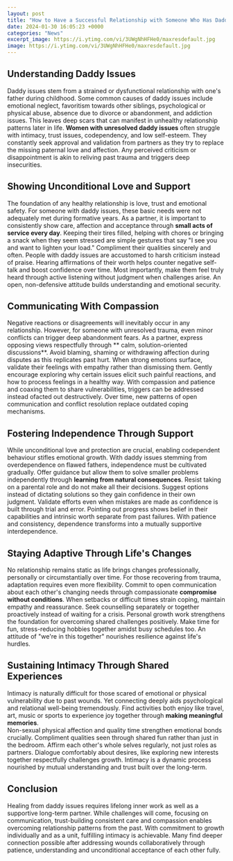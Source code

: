 ```yaml
---
layout: post
title: "How to Have a Successful Relationship with Someone Who Has Daddy Issues"
date: 2024-01-30 16:05:23 +0000
categories: "News"
excerpt_image: https://i.ytimg.com/vi/3UWgNhHFHe0/maxresdefault.jpg
image: https://i.ytimg.com/vi/3UWgNhHFHe0/maxresdefault.jpg
---
```


## Understanding Daddy Issues
Daddy issues stem from a strained or dysfunctional relationship with one's father during childhood. Some common causes of daddy issues include emotional neglect, favoritism towards other siblings, psychological or physical abuse, absence due to divorce or abandonment, and addiction issues. This leaves deep scars that can manifest in unhealthy relationship patterns later in life. 
**Women with unresolved daddy issues** often struggle with intimacy, trust issues, codependency, and low self-esteem. They constantly seek approval and validation from partners as they try to replace the missing paternal love and affection. Any perceived criticism or disappointment is akin to reliving past trauma and triggers deep insecurities.
## Showing Unconditional Love and Support
The foundation of any healthy relationship is love, trust and emotional safety. For someone with daddy issues, these basic needs were not adequately met during formative years. As a partner, it is important to consistently show care, affection and acceptance through **small acts of service every day**. Keeping their tires filled, helping with chores or bringing a snack when they seem stressed are simple gestures that say "I see you and want to lighten your load."
Compliment their qualities sincerely and often. People with daddy issues are accustomed to harsh criticism instead of praise. Hearing affirmations of their worth helps counter negative self-talk and boost confidence over time. Most importantly, make them feel truly heard through active listening without judgment when challenges arise. An open, non-defensive attitude builds understanding and emotional security.
## Communicating With Compassion 
Negative reactions or disagreements will inevitably occur in any relationship. However, for someone with unresolved trauma, even minor conflicts can trigger deep abandonment fears. As a partner, express opposing views respectfully through ** calm, solution-oriented discussions**. Avoid blaming, shaming or withdrawing affection during disputes as this replicates past hurt. 
When strong emotions surface, validate their feelings with empathy rather than dismissing them. Gently encourage exploring why certain issues elicit such painful reactions, and how to process feelings in a healthy way. With compassion and patience and coaxing them to share vulnerabilities, triggers can be addressed instead ofacted out destructively. Over time, new patterns of open communication and conflict resolution replace outdated coping mechanisms.
## Fostering Independence Through Support
While unconditional love and protection are crucial, enabling codependent behaviour stifles emotional growth. With daddy issues stemming from overdependence on flawed fathers, independence must be cultivated gradually. Offer guidance but allow them to solve smaller problems independently through **learning from natural consequences**. 
Resist taking on a parental role and do not make all their decisions. Suggest options instead of dictating solutions so they gain confidence in their own judgment. Validate efforts even when mistakes are made as confidence is built through trial and error. Pointing out progress shows belief in their capabilities and intrinsic worth separate from past failures. With patience and consistency, dependence transforms into a mutually supportive interdependence.
## Staying Adaptive Through Life's Changes 
No relationship remains static as life brings changes professionally, personally or circumstantially over time. For those recovering from trauma, adaptation requires even more flexibility. Commit to open communication about each other's changing needs through compassionate **compromise without conditions**. 
When setbacks or difficult times strain coping, maintain empathy and reassurance. Seek counselling separately or together proactively instead of waiting for a crisis. Personal growth work strengthens the foundation for overcoming shared challenges positively. Make time for fun, stress-reducing hobbies together amidst busy schedules too. An attitude of "we're in this together" nourishes resilience against life's hurdles.
## Sustaining Intimacy Through Shared Experiences
Intimacy is naturally difficult for those scared of emotional or physical vulnerability due to past wounds. Yet connecting deeply aids psychological and relational well-being tremendously. Find activities both enjoy like travel, art, music or sports to experience joy together through **making meaningful memories**.  
Non-sexual physical affection and quality time strengthen emotional bonds crucially. Compliment qualities seen through shared fun rather than just in the bedroom. Affirm each other's whole selves regularly, not just roles as partners. Dialogue comfortably about desires, like exploring new interests together respectfully challenges growth. Intimacy is a dynamic process nourished by mutual understanding and trust built over the long-term.
## Conclusion
Healing from daddy issues requires lifelong inner work as well as a supportive long-term partner. While challenges will come, focusing on communication, trust-building consistent care and compassion enables overcoming relationship patterns from the past. With commitment to growth individually and as a unit, fulfilling intimacy is achievable. Many find deeper connection possible after addressing wounds collaboratively through patience, understanding and unconditional acceptance of each other fully.